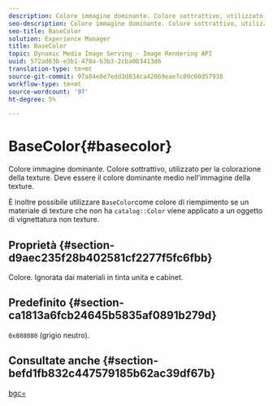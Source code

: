 ```yaml
---
description: Colore immagine dominante. Colore sottrattivo, utilizzato per la colorazione della texture. Deve essere il colore dominante medio nell’immagine della texture.
seo-description: Colore immagine dominante. Colore sottrattivo, utilizzato per la colorazione della texture. Deve essere il colore dominante medio nell’immagine della texture.
seo-title: BaseColor
solution: Experience Manager
title: BaseColor
topic: Dynamic Media Image Serving - Image Rendering API
uuid: 572ad63b-e3b1-478a-b3b3-2cba0b3413d6
translation-type: tm+mt
source-git-commit: 97a84e8e7edd3d834ca42069eae7c09c00d57938
workflow-type: tm+mt
source-wordcount: '97'
ht-degree: 5%

---
```



# BaseColor{#basecolor}

Colore immagine dominante. Colore sottrattivo, utilizzato per la colorazione della texture. Deve essere il colore dominante medio nell’immagine della texture.

È inoltre possibile utilizzare `BaseColor`come colore di riempimento se un materiale di texture che non ha `catalog::Color` viene applicato a un oggetto di vignettatura non texture.

## Proprietà {#section-d9aec235f28b402581cf2277f5fc6fbb}

Colore. Ignorata dai materiali in tinta unita e cabinet.

## Predefinito {#section-ca1813a6fcb24645b5835af0891b279d}

`0x808080` (grigio neutro).

## Consultate anche {#section-befd1fb832c447579185b62ac39df67b}

[bgc=](../../../../../ir-api/http-protocol/image-rendering-api-ref/c-ir-http-protocol-ref/c-ir-http-protocol-command-reference/r-ir-bgc.md#reference-3f5c78cea01c4a85aa582076d23aebb0)
